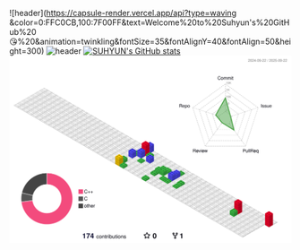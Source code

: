 ![header](https://capsule-render.vercel.app/api?type=waving &color=0:FFC0CB,100:7F00FF&text=Welcome%20to%20Suhyun's%20GitHub%20😘%20&animation=twinkling&fontSize=35&fontAlignY=40&fontAlign=50&height=300)
![header](https://capsule-render.vercel.app/api?type=waving&color=timeGradient&text=Welcome%20to%20Jiho's%20GitHub%20😘&animation=twinkling&fontSize=35&fontAlignY=40&fontAlign=70&height=250)
[![SUHYUN's GitHub stats](https://github-readme-stats.vercel.app/api?username=agnesAqr&include_all_commits=true&theme=jolly&hide_border=true&count_private=true)](https://github.com/agnesAqr/github-readme-stats)
![](./profile-3d-contrib/profile-gitblock.svg)
